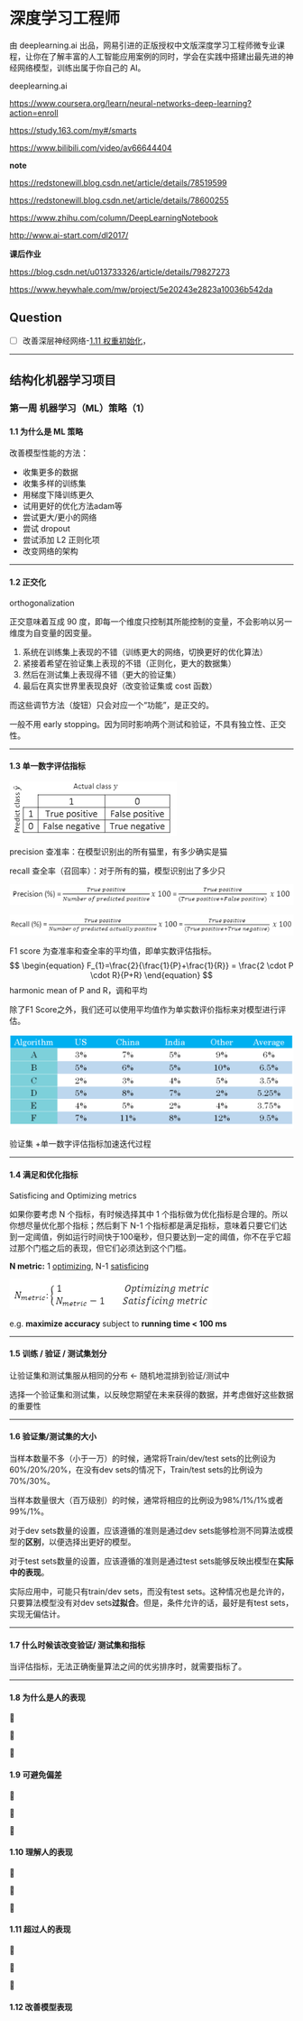 # 深度学习工程师

由 deeplearning.ai 出品，网易引进的正版授权中文版深度学习工程师微专业课程，让你在了解丰富的人工智能应用案例的同时，学会在实践中搭建出最先进的神经网络模型，训练出属于你自己的 AI。



deeplearning.ai

https://www.coursera.org/learn/neural-networks-deep-learning?action=enroll

https://study.163.com/my#/smarts

https://www.bilibili.com/video/av66644404





**note**

https://redstonewill.blog.csdn.net/article/details/78519599

https://redstonewill.blog.csdn.net/article/details/78600255

https://www.zhihu.com/column/DeepLearningNotebook

http://www.ai-start.com/dl2017/



**课后作业**

https://blog.csdn.net/u013733326/article/details/79827273

https://www.heywhale.com/mw/project/5e20243e2823a10036b542da





## Question

- [ ] 改善深层神经网络-[1.11 权重初始化](#winit)，





------

## 结构化机器学习项目

### 第一周 机器学习（ML）策略（1）

#### 1.1 为什么是 ML 策略

改善模型性能的方法：

- 收集更多的数据
- 收集多样的训练集
- 用梯度下降训练更久
- 试用更好的优化方法adam等
- 尝试更大/更小的网络
- 尝试 dropout
- 尝试添加 L2 正则化项
- 改变网络的架构



---

#### 1.2 正交化

orthogonalization

正交意味着互成 90 度，即每一个维度只控制其所能控制的变量，不会影响以另一维度为自变量的因变量。

1. 系统在训练集上表现的不错（训练更大的网络，切换更好的优化算法）
2. 紧接着希望在验证集上表现的不错（正则化，更大的数据集）
3. 然后在测试集上表现得不错（更大的验证集）
4. 最后在真实世界里表现良好（改变验证集或 cost 函数）

而这些调节方法（旋钮）只会对应一个“功能”，是正交的。

一般不用 early stopping。因为同时影响两个测试和验证，不具有独立性、正交性。



---

#### 1.3 单一数字评估指标

![1617684670783](assets/1617684670783.png)

precision 查准率：在模型识别出的所有猫里，有多少确实是猫

recall 查全率（召回率）：对于所有的猫，模型识别出了多少只

![1617684662336](assets/1617684662336.png)

![1617684684991](assets/1617684684991.png)



F1 score 为查准率和查全率的平均值，即单实数评估指标。
$$
\begin{equation}
 F_{1}=\frac{2}{\frac{1}{P}+\frac{1}{R}} =
 \frac{2 \cdot P \cdot R}{P+R} 
\end{equation}
$$
harmonic mean of P and R，调和平均

除了F1 Score之外，我们还可以使用平均值作为单实数评价指标来对模型进行评估。

![这里写图片描述](assets/20171113163112581)



验证集 +单一数字评估指标加速迭代过程



---

#### 1.4 满足和优化指标

Satisficing and Optimizing metrics

如果你要考虑 N 个指标，有时候选择其中 1 个指标做为优化指标是合理的。所以你想尽量优化那个指标；然后剩下 N-1 个指标都是满足指标，意味着只要它们达到一定阈值，例如运行时间快于100毫秒，但只要达到一定的阈值，你不在乎它超过那个门槛之后的表现，但它们必须达到这个门槛。

**N metric:** 1 <u>optimizing</u>, N-1 <u>satisficing</u>

![1617685956590](assets/1617685956590.png)

e.g. **maximize accuracy** subject to **running time < 100 ms**



---

#### 1.5 训练 / 验证 / 测试集划分

让验证集和测试集服从相同的分布 ← 随机地混排到验证/测试中 

选择一个验证集和测试集，以反映您期望在未来获得的数据，并考虑做好这些数据的重要性



----

#### 1.6 验证集/测试集的大小

当样本数量不多（小于一万）的时候，通常将Train/dev/test sets的比例设为60%/20%/20%，在没有dev sets的情况下，Train/test sets的比例设为70%/30%。

当样本数量很大（百万级别）的时候，通常将相应的比例设为98%/1%/1%或者99%/1%。


对于dev sets数量的设置，应该遵循的准则是通过dev sets能够检测不同算法或模型的**区别**，以便选择出更好的模型。

对于test sets数量的设置，应该遵循的准则是通过test sets能够反映出模型在**实际中的表现**。



实际应用中，可能只有train/dev sets，而没有test sets。这种情况也是允许的，只要算法模型没有对dev sets**过拟合**。但是，条件允许的话，最好是有test sets，实现无偏估计。




---

#### 1.7 什么时候该改变验证/ 测试集和指标

当评估指标，无法正确衡量算法之间的优劣排序时，就需要指标了。







---

#### 1.8 为什么是人的表现









#### 1.9 可避免偏差









#### 1.10 理解人的表现









#### 1.11 超过人的表现









#### 1.12 改善模型表现